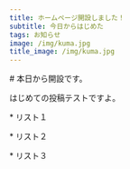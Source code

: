 ```yaml
---
title: ホームページ開設しました！
subtitle: 今日からはじめた
tags: お知らせ
image: /img/kuma.jpg
title_image: /img/kuma.jpg
---
```

\# 本日から開設です。

はじめての投稿テストですよ。

\* リスト１

\* リスト２

\* リスト３